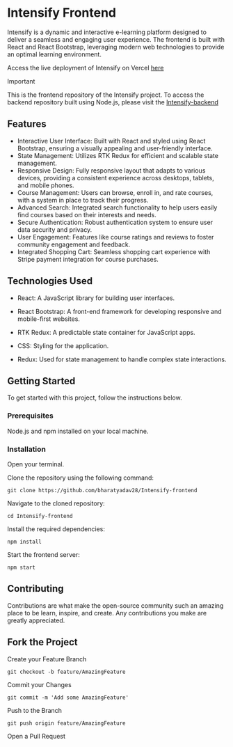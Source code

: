 # **Intensify Frontend**
Intensify is a dynamic and interactive e-learning platform designed to deliver a seamless and engaging user experience. The frontend  is built with React and React Bootstrap, leveraging modern web technologies to provide an optimal learning environment.

Access the live deployment of Intensify on Vercel <a href="https://intensify-jet.vercel.app/"> here </a> 

> [!IMPORTANT]
> This is the frontend repository of the Intensify project. To access the backend repository built using Node.js, please visit the <a href="https://github.com/bharatyadav28/Intensify-backend">Intensify-backend </a>

## **Features**

* Interactive User Interface: Built with React and styled using React Bootstrap, ensuring a visually appealing and user-friendly interface.
*  State Management: Utilizes RTK Redux for efficient and scalable state management.
* Responsive Design: Fully responsive layout that adapts to various devices, providing a consistent experience across desktops, tablets, and mobile phones.
* Course Management: Users can browse, enroll in, and rate courses, with a system in place to track their progress.
* Advanced Search: Integrated search functionality to help users easily find courses based on their interests and needs.
* Secure Authentication: Robust authentication system to ensure user data security and privacy.
* User Engagement: Features like course ratings and reviews to foster community engagement and feedback.
* Integrated Shopping Cart: Seamless shopping cart experience with Stripe payment integration for course purchases.

## **Technologies Used**
* React: A JavaScript library for building user interfaces.

* React Bootstrap: A front-end framework for developing responsive and mobile-first websites.

* RTK Redux: A predictable state container for JavaScript apps.

* CSS: Styling for the application.

* Redux: Used for state management to handle complex state interactions.


## **Getting Started**

To get started with this project, follow the instructions below.
### Prerequisites
Node.js and npm installed on your local machine.


### Installation
Open your terminal.

Clone the repository using the following command:

`git clone https://github.com/bharatyadav28/Intensify-frontend`

Navigate to the cloned repository:

`cd Intensify-frontend`

Install the required dependencies:

`npm install`

Start the frontend server:

`npm start`

## **Contributing**
Contributions are what make the open-source community such an amazing place to be learn, inspire, and create. Any contributions you make are greatly appreciated.

## Fork the Project

Create your Feature Branch 

`git checkout -b feature/AmazingFeature`

Commit your Changes 

`git commit -m 'Add some AmazingFeature'`

Push to the Branch 

`git push origin feature/AmazingFeature`

Open a Pull Request

